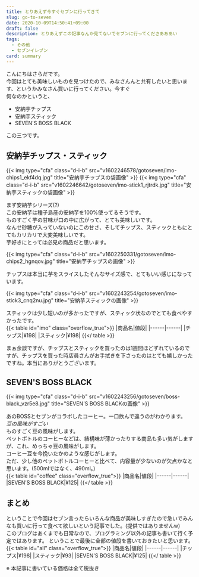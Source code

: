 ```yaml
---
title: とりあえず今すぐセブンに行ってきて
slug: go-to-seven
date: 2020-10-09T14:50:41+09:00
draft: false
description: とりあえずこの記事なんか見てないでセブンに行ってくださあああい
tags:
  - その他
  - セブンイレブン
card: summary
---
```

こんにちはさらだです。  
今回はとても美味しいものを見つけたので、みなさんんと共有したいと思います、というかみなさん買いに行ってください。今すぐ  
何なのかというと、

- 安納芋チップス  
- 安納芋スティック  
- SEVEN'S BOSS BLACK  

この三つです。

## 安納芋チップス・スティック
{{< img type="cfa" class="d-i-b" src="v1602246578/gotoseven/imo-chips1_ekf4dq.jpg" title="安納芋チップスの袋画像" >}}
{{< img type="cfa" class="d-i-b" src="v1602246642/gotoseven/imo-stick1_rjtrdk.jpg" title="安納芋スティックの袋画像" >}}

まず安納芋シリーズ(?)  
この安納芋は種子島産の安納芋を100%使ってるそうです。  
ものすごく芋の甘味が口の中に広がって、とても美味しいです。  
なんせ砂糖が入っていないのにこの甘さ、そしてチップス、スティックともにとてもカリカリで大変美味しいです。  
芋好きにとっては必見の商品だと思います。

{{< img type="cfa" class="d-i-b" src="v1602250331/gotoseven/imo-chips2_hgnqov.jpg" title="安納芋チップスの画像" >}}

チップスは本当に芋をスライスしたそんなサイズ感で、とてもいい感じになっています。  

{{< img type="cfa" class="d-i-b" src="v1602243254/gotoseven/imo-stick3_cnq2nu.jpg" title="安納芋スティックの画像" >}}

スティックは少し短いのが多かったですが、スティック状なのでとても食べやすかったです。  
{{< table id="imo" class="overflow_true">}}
|商品名|値段|
|------|------|
|チップス|¥198|
|スティック|¥198|
{{</ table >}}

まぁ余談ですが、チップスとスティックを買ったのは1週間ほどずれているのですが、チップスを買った時店員さんがお手拭きを下さったのはとても嬉しかったですね。本当にありがとうございます。

## SEVEN'S BOSS BLACK
{{< img type="cfa" class="d-i-b" src="v1602243256/gotoseven/boss-black_vzr5e8.jpg" title="SEVEN'S BOSS BLACKの画像" >}}

あのBOSSとセブンがコラボしたコーヒー。一口飲んで違うのがわかります。  
*豆の風味がすごい*  
ものすごく豆の風味がします。  
ペットボトルのコーヒーなどは、結構味が薄かったりする商品も多い気がしますが、これ、めっちゃ豆の風味がします。  
コーヒー豆を今挽いたかのような感じがします。  
ただ、少し他のペットボトルコーヒーと比べて、内容量が少ないのが欠点かなと思います。(500mlではなく、490ml。)  
{{< table id="coffee" class="overflow_true">}}
|商品名|値段|
|------|------|
|SEVEN'S BOSS BLACK|¥125|
{{</ table >}}

## まとめ
ということで今回はセブン言ったらいろんな商品が美味しすぎたので急いでみんなも買いに行って食べて欲しいという記事でした。(提供ではありませんw)    
このブログはあくまでも日常なので、プログラミング以外の記事も書いて行く予定ではあります。
ということで最後に全部の値段を書いておきたいと思います。
{{< table id="all" class="overflow_true">}}
|商品名|値段|
|------|------|
|チップス|¥198|
|スティック|¥93|
|SEVEN'S BOSS BLACK|¥125|
{{</ table >}}

※ 本記事に書いている価格は全て税抜き
